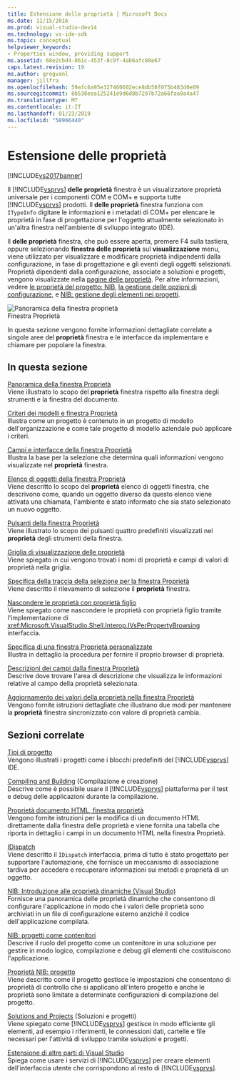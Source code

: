 ```yaml
---
title: Estensione delle proprietà | Microsoft Docs
ms.date: 11/15/2016
ms.prod: visual-studio-dev14
ms.technology: vs-ide-sdk
ms.topic: conceptual
helpviewer_keywords:
- Properties window, providing support
ms.assetid: 68e2cbd4-861c-453f-8c9f-4ab6afc80e67
caps.latest.revision: 19
ms.author: gregvanl
manager: jillfra
ms.openlocfilehash: 59afc6a95e327460602ece8db58f075b483d0e09
ms.sourcegitcommit: 8b538eea125241e9d6d8b7297b72a66faa9a4a47
ms.translationtype: MT
ms.contentlocale: it-IT
ms.lasthandoff: 01/23/2019
ms.locfileid: "58966440"
---
```

# <a name="extending-properties"></a>Estensione delle proprietà
[!INCLUDE[vs2017banner](../../includes/vs2017banner.md)]

Il [!INCLUDE[vsprvs](../../includes/vsprvs-md.md)] **delle proprietà** finestra è un visualizzatore proprietà universale per i componenti COM e COM+ e supporta tutte [!INCLUDE[vsprvs](../../includes/vsprvs-md.md)] prodotti. Il **delle proprietà** finestra funziona con `ITypeInfo` digitare le informazioni e i metadati di COM+ per elencare le proprietà in fase di progettazione per l'oggetto attualmente selezionato in un'altra finestra nell'ambiente di sviluppo integrato (IDE).  
  
 Il **delle proprietà** finestra, che può essere aperta, premere F4 sulla tastiera, oppure selezionando **finestra delle proprietà** sul **visualizzazione** menu, viene utilizzato per visualizzare e modificare proprietà indipendenti dalla configurazione, in fase di progettazione e gli eventi degli oggetti selezionati. Proprietà dipendenti dalla configurazione, associate a soluzioni e progetti, vengono visualizzate nella [pagine delle proprietà](../../extensibility/internals/property-pages.md). Per altre informazioni, vedere [le proprietà del progetto: NIB](http://msdn.microsoft.com/fb126574-24ad-4c96-9b2b-6e1f3879ba50), [la gestione delle opzioni di configurazione](../../extensibility/internals/managing-configuration-options.md), e [NIB: gestione degli elementi nei progetti](http://msdn.microsoft.com/762e606b-7f44-4b66-97a1-e30a703654a0).  
  
 ![Panoramica della finestra proprietà](../../extensibility/internals/media/vspropertieswindow.png "vsPropertiesWindow")  
Finestra Proprietà  
  
 In questa sezione vengono fornite informazioni dettagliate correlate a singole aree del **proprietà** finestra e le interfacce da implementare e chiamare per popolare la finestra.  
  
## <a name="in-this-section"></a>In questa sezione  
 [Panoramica della finestra Proprietà](../../extensibility/internals/properties-window-overview.md)  
 Viene illustrato lo scopo del **proprietà** finestra rispetto alla finestra degli strumenti e la finestra del documento.  
  
 [Criteri dei modelli e finestra Proprietà](../../extensibility/internals/template-policy-and-the-properties-window.md)  
 Illustra come un progetto è contenuto in un progetto di modello dell'organizzazione e come tale progetto di modello aziendale può applicare i criteri.  
  
 [Campi e interfacce della finestra Proprietà](../../extensibility/internals/properties-window-fields-and-interfaces.md)  
 Illustra la base per la selezione che determina quali informazioni vengono visualizzate nel **proprietà** finestra.  
  
 [Elenco di oggetti della finestra Proprietà](../../extensibility/internals/properties-window-object-list.md)  
 Viene descritto lo scopo del **proprietà** elenco di oggetti finestra, che descrivono come, quando un oggetto diverso da questo elenco viene attivata una chiamata, l'ambiente è stato informato che sia stato selezionato un nuovo oggetto.  
  
 [Pulsanti della finestra Proprietà](../../extensibility/internals/properties-window-buttons.md)  
 Viene illustrato lo scopo dei pulsanti quattro predefiniti visualizzati nei **proprietà** degli strumenti della finestra.  
  
 [Griglia di visualizzazione delle proprietà](../../extensibility/internals/properties-display-grid.md)  
 Viene spiegato in cui vengono trovati i nomi di proprietà e campi di valori di proprietà nella griglia.  
  
 [Specifica della traccia della selezione per la finestra Proprietà](../../misc/announcing-property-window-selection-tracking.md)  
 Viene descritto il rilevamento di selezione il **proprietà** finestra.  
  
 [Nascondere le proprietà con proprietà figlio](../../misc/hiding-properties-that-have-child-properties.md)  
 Viene spiegato come nascondere le proprietà con proprietà figlio tramite l'implementazione di <xref:Microsoft.VisualStudio.Shell.Interop.IVsPerPropertyBrowsing> interfaccia.  
  
 [Specifica di una finestra Proprietà personalizzate](../../misc/providing-a-custom-properties-window.md)  
 Illustra in dettaglio la procedura per fornire il proprio browser di proprietà.  
  
 [Descrizioni dei campi dalla finestra Proprietà](../../misc/getting-field-descriptions-from-the-properties-window.md)  
 Descrive dove trovare l'area di descrizione che visualizza le informazioni relative al campo della proprietà selezionata.  
  
 [Aggiornamento dei valori della proprietà nella finestra Proprietà](../../misc/updating-property-values-in-the-properties-window.md)  
 Vengono fornite istruzioni dettagliate che illustrano due modi per mantenere la **proprietà** finestra sincronizzato con valore di proprietà cambia.  
  
## <a name="related-sections"></a>Sezioni correlate  
 [Tipi di progetto](../../extensibility/internals/project-types.md)  
 Vengono illustrati i progetti come i blocchi predefiniti del [!INCLUDE[vsprvs](../../includes/vsprvs-md.md)] IDE.  
  
 [Compiling and Building](../../ide/compiling-and-building-in-visual-studio.md) (Compilazione e creazione)  
 Descrive come è possibile usare il [!INCLUDE[vsprvs](../../includes/vsprvs-md.md)] piattaforma per il test e debug delle applicazioni durante la compilazione.  
  
 [Proprietà documento HTML, finestra proprietà](http://msdn.microsoft.com/library/46e3d164-a1a7-42f9-87b0-344e10a37b62)  
 Vengono fornite istruzioni per la modifica di un documento HTML direttamente dalla finestra delle proprietà e viene fornita una tabella che riporta in dettaglio i campi in un documento HTML nella finestra Proprietà.  
  
 [IDispatch](http://msdn.microsoft.com/ebbff4bc-36b2-4861-9efa-ffa45e013eb5)  
 Viene descritto il `IDispatch` interfaccia, prima di tutto è stato progettato per supportare l'automazione, che fornisce un meccanismo di associazione tardiva per accedere e recuperare informazioni sui metodi e proprietà di un oggetto.  
  
 [NIB: Introduzione alle proprietà dinamiche (Visual Studio)](http://msdn.microsoft.com/f5102027-1431-4195-ae40-9b991de46d3a)  
 Fornisce una panoramica delle proprietà dinamiche che consentono di configurare l'applicazione in modo che i valori delle proprietà sono archiviati in un file di configurazione esterno anziché il codice dell'applicazione compilata.  
  
 [NIB: progetti come contenitori](http://msdn.microsoft.com/87d40f63-f487-4767-8963-64beec27ba1b)  
 Descrive il ruolo del progetto come un contenitore in una soluzione per gestire in modo logico, compilazione e debug gli elementi che costituiscono l'applicazione.  
  
 [Proprietà NIB: progetto](http://msdn.microsoft.com/fb126574-24ad-4c96-9b2b-6e1f3879ba50)  
 Viene descritto come il progetto gestisce le impostazioni che consentono di proprietà di controllo che si applicano all'intero progetto e anche le proprietà sono limitate a determinate configurazioni di compilazione del progetto.  
  
 [Solutions and Projects](../../ide/solutions-and-projects-in-visual-studio.md) (Soluzioni e progetti)  
 Viene spiegato come [!INCLUDE[vsprvs](../../includes/vsprvs-md.md)] gestisce in modo efficiente gli elementi, ad esempio i riferimenti, le connessioni dati, cartelle e file necessari per l'attività di sviluppo tramite soluzioni e progetti.  
  
 [Estensione di altre parti di Visual Studio](../../extensibility/extending-other-parts-of-visual-studio.md)  
 Spiega come usare i servizi di [!INCLUDE[vsprvs](../../includes/vsprvs-md.md)] per creare elementi dell'interfaccia utente che corrispondono al resto di [!INCLUDE[vsprvs](../../includes/vsprvs-md.md)].

